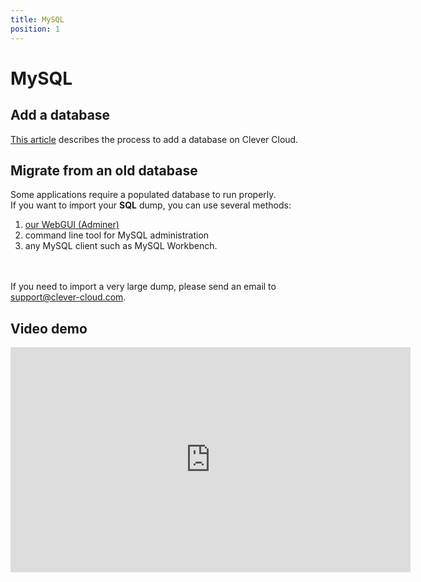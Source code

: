 ```yaml
---
title: MySQL
position: 1
---
```

# MySQL

## Add a database

[This article](/databases-and-services/add-service/) describes the process to add a database on Clever Cloud.


## Migrate from an old database
Some applications require a populated database to run properly.  
If you want to import your **SQL** dump, you can use several methods:

1. <a href="https://dbms-adminer.clever-cloud.com/adminer/">our WebGUI (Adminer)</a>
2. command line tool for MySQL administration
3. any MySQL client such as MySQL Workbench.

<br/><br/>If you need to import a very large dump, please send an email to <support@clever-cloud.com>.

## Video demo

<p>
	<iframe style="width:640px" height="360" src="http://www.youtube.com/embed/6rJ8zQqIhUw?rel=0&autohide=1&showinfo=0" frameborder="0" controls="0"  allowfullscreen="allowfullscreen"> </iframe>
</p>
